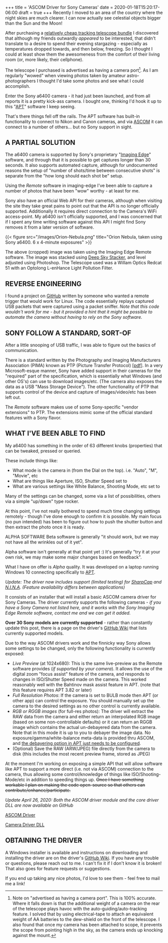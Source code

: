 +++
title = 'ASCOM Driver for Sony Cameras'
date = 2020-01-18T15:20:17-06:00
draft = true
+++
Recently I moved to an area of the country where the night skies are much clearer. I can now actually see celestial objects bigger than the Sun and the Moon!

After purchasing a [relatively cheap tracking telescope bundle](https://www.highpointscientific.com/telescopes/meade-etx-80-observer-telescope-with-backpack-and-audiostar-205002) I discovered that although my friends outwardly *appeared* to be interested, that didn't translate to a desire to spend their evening stargazing - especially as temperatures dropped towards, and then below, freezing. So I thought I could at least show them the awesomeness from the comfort of their living room (or, more likely, their cellphone).

The telescope I purchased is advertised as having a camera port[^1]. As I am regularly "wowed" when viewing photos taken by amateur astro-photographers I thought I'd take some photos and see what I could accomplish.

Enter the Sony a6400 camera - it had just been launched, and from all reports it is a pretty kick-ass camera. I bought one, thinking I'd hook it up to this "[APT](https://www.ideiki.com/astro/)" software I keep seeing.

That's there things fell off the rails. The APT software has built-in functionality to connect to Nikon and Canon cameras, and via [ASCOM](https://ascom-standards.org/) it can connect to a number of others... but no Sony support in sight.

## A PARTIAL SOLUTION
The a6400 camera is supported by Sony's proprietary "[Imaging Edge](https://imagingedge.sony.net/en-us/ie-desktop.html)" software, and through that it is possible to get captures longer than 30 seconds. It also supports automated capture, although for undocumented reasons the setup of "number of shots/time between consecutive shots" is separate from the "how long should each shot be" setup.

Using the *Remote* software in imaging-edge I've been able to capture a number of photos that have been "wow" worthy - at least for me.

Sony also have an official Web API for their cameras, although when visiting the site they take great pains to point out that the API is no longer officially supported. Additionally it requires direct connection to the Camera's WiFi access-point. My a6400 isn't officially supported, and I was concerned that if I spent any time writing software against this API I might find Sony removes it from a later version of software.

{{< figure src="/images/Orion-Nebula.png" title="Orion Nebula, taken using Sony a6400. 6 x 4-minute exposures" >}}

The above (cropped) image was taken using the Imaging Edge Remote software. The image was stacked using [Deep Sky Stacker](http://deepskystacker.free.fr/), and level adjusted using Photoshop. The Telescope used was a Willam Optics Redcat 51 with an Optolong L-enHance Light Pollution Filter.

## REVERSE ENGINEERING
I found a project on [GitHub](https://github.com/tuyanshuai/alphamote/) written by someone who wanted a remote trigger that would work for Linux. The code essentially replays captured USB packets that were captured using a packet sniffer.
*Note that this code wouldn't work for me - but it provided a hint that it might be possible to automate the camera without having to rely on the Sony software.*

## SONY FOLLOW A STANDARD, SORT-OF
After a little snooping of USB traffic, I was able to figure out the basics of communication.

There is a standard written by the Photography and Imaging Manufacturers Association (PIMA) known as PTP (Picture Transfer Protocol) [[pdf](https://people.ece.cornell.edu/land/courses/ece4760/FinalProjects/f2012/jmv87/site/files/pima15740-2000.pdf)]. In a very Microsoft-esque manner, Sony have added support in their cameras for the "required" part of the specification, which is essentially what Windows (and other OS's) can use to download images/etc. (The camera also exposes the data as a USB "Mass Storage Device"). The other functionality of PTP that supports control of the device and capture of images/video/etc has been left out.

The *Remote* software makes use of some Sony-specific "vendor extensions" to PTP. The extensions mimic some of the official standard features with a Sony flavor.

## WHAT I'VE BEEN ABLE TO FIND
My a6400 has something in the order of 63 different knobs (properties) that can be tweaked, pressed or queried.

These include things like:

* What mode is the camera in (from the Dial on the top). i.e. "Auto", "M", "Movie", etc
* What are things like Aperture, ISO, Shutter Speed set to
* What are various settings like White Balance, Shooting Mode, etc set to

Many of the settings can be changed, some via a list of possibilities, others via a simple "up/down" type rocker.

At this point, I've not really bothered to spend much time changing settings remotely - though I've done enough to confirm it is possible. My main focus (no pun intended) has been to figure out how to push the shutter button and then extract the photo once it is ready.

ALPHA SOFTWARE
Beta software is generally "it should work, but we may not have all the wrinkles out of it yet".

Alpha software isn't generally at that point yet :) It's generally "try it at your own risk, we may make some major changes based on feedback".

What I have on offer is *Alpha* quality. It was developed on a laptop running Windows 10 connecting specifically to [APT](https://ideiki.com/astro/Default.aspx).

*Update: The driver now includes support (limited testing) for [SharpCap](https://www.sharpcap.co.uk/) and [N.I.N.A](https://nighttime-imaging.eu/). (Feature availability differs between applications)*

It consists of an installer that will install a basic ASCOM camera driver for Sony Cameras. The driver currently supports the following cameras - *if you have a Sony Camera not listed here, and it works with the Sony Imaging Edge Remote software, contact me and we can get it added.*

**Over 30 Sony models are currently supported** - rather than constantly update this post, there is a page on the driver's [GitHub Wiki](https://github.com/dougforpres/ASCOMSonyCameraDriver/wiki/Supported-Cameras) that lists currently supported models.

Due to the way ASCOM drivers work and the finnicky way Sony allows some settings to be changed, only the following functionality is currently exposed:

* *Live Preview* (at 1024x680): This is the same live-preview as the Remote software provides (*if supported by your camera*). It allows the use of the digital zoom "focus assist" feature of the camera, and responds to changes in ISO/Shutter Speed made on the camera. This worked reasonably well with the Bahtinov mask assist feature in APT. (note that this feature requires APT 3.82 or later)
* *Full Resolution Photos*: If the camera is set to BULB mode then APT (or other app) can control the exposure. You should manually set up the camera to the desired settings as no other control is currently available.
* *RGB or RGGB images* (for full-res photos): The driver will extract the RAW data from the camera and either return an interpolated RGB image (based on some non-controllable defaults) or it can return an RGGB image which contains the actual un-debayered data from the camera. Note that in this mode it is up to you to debayer the image data. No exposure/gamma/white-balance meta-data is provided thru ASCOM, and [the debayering option in APT just needs to be configured](https://github.com/dougforpres/ASCOMSonyCameraDriver/wiki/Hints-and-Tips-for-Astrophotography-Software#raw-previews-too-green).
* (Optional) Save the RAW (ARW/JPEG) file directly from the camera to disk (this includes the most recent preview frame, stored as JPEG)

At the moment I'm working on exposing a simple API that will allow software like APT to support a more direct (i.e. not via ASCOM) connection to the camera, thus allowing some control/knowledge of things like ISO/Shooting-Mode/etc in addition to speeding things up. ~~Once I have something workable I plan on making the code open-source so that others can contribute/enhance/participate.~~

*Update April 26, 2020: Both the ASCOM driver module and the core driver DLL are now available on GitHub*

[ASCOM Driver](https://github.com/dougforpres/ASCOMSonyCameraDriver)

[Camera Driver DLL](https://github.com/dougforpres/SonyCamera)

## OBTAINING THE DRIVER
A Windows installer is available and instructions on downloading and installing the driver are on the driver's [GitHub Wiki](https://github.com/dougforpres/ASCOMSonyCameraDriver/wiki/Installation).
If you have any trouble or questions, please reach out to me. I can't fix it if I don't know it is broken!
That also goes for feature requests or suggestions.

If you end up taking any nice photos, I'd love to see them - feel free to mail me a link!

[^1]: Note on "advertised as having a camera port". This is 100% accurate. Where it falls down is that the additional weight of a camera on the rear of the telescope plays havoc with the auto-guiding/auto-tracking feature. I solved that by using electrical-tape to attach an equivalent weight of AA batteries to the dew-shield on the front of the telescope. I also found that once my camera has been attached to scope, it prevents the scope from pointing high in the sky, as the camera ends up knocking against the mount.
